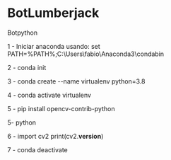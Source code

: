 # BotLumberjack
Botpython

1 - Iniciar anaconda usando: set PATH=%PATH%;C:\Users\fabio\Anaconda3\condabin

2 - conda init

3 - conda create --name virtualenv python=3.8

4 - conda activate virtualenv

5 - pip install opencv-contrib-python

5- python

6 - import cv2
print(cv2.__version__)

7 - conda deactivate
